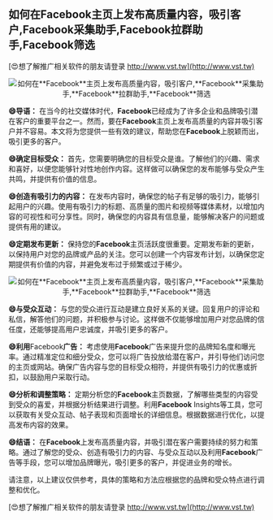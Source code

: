 ## **如何在**Facebook**主页上发布高质量内容，吸引客户,**Facebook**采集助手,**Facebook**拉群助手,**Facebook**筛选**

[😍想了解推广相关软件的朋友请登录 http://www.vst.tw](http://www.vst.tw)

 <center><img src="https://vst.tw/MP4/tuiguang/png/5.png" alt="如何在**Facebook**主页上发布高质量内容，吸引客户,**Facebook**采集助手,**Facebook**拉群助手,**Facebook**筛选"></center>

**😄导语：**
在当今的社交媒体时代，**Facebook**已经成为了许多企业和品牌吸引潜在客户的重要平台之一。然而，要在**Facebook**主页上发布高质量的内容并吸引客户并不容易。本文将为您提供一些有效的建议，帮助您在**Facebook**上脱颖而出，吸引更多的客户。

**😄确定目标受众：**
首先，您需要明确您的目标受众是谁。了解他们的兴趣、需求和喜好，以便您能够针对性地创作内容。这样做可以确保您的发布能够与受众产生共鸣，并提供有价值的信息。

**😄创造有吸引力的内容：**
在发布内容时，确保您的帖子有足够的吸引力，能够引起用户的兴趣。使用有吸引力的标题、高质量的图片和视频等媒体素材，以增加内容的可视性和可分享性。同时，确保您的内容具有信息量，能够解决客户的问题或提供有用的建议。

**😄定期发布更新：**
保持您的**Facebook**主页活跃度很重要。定期发布新的更新，以保持用户对您的品牌或产品的关注。您可以创建一个内容发布计划，以确保您定期提供有价值的内容，并避免发布过于频繁或过于稀少。

 <center><img src="https://vst.tw/MP4/tuiguang/png/6.png" alt="如何在**Facebook**主页上发布高质量内容，吸引客户,**Facebook**采集助手,**Facebook**拉群助手,**Facebook**筛选"></center>

**😄与受众互动：**
与您的受众进行互动是建立良好关系的关键。回复用户的评论和私信，解答他们的问题，并积极参与讨论。这样做不仅能够增加用户对您品牌的信任度，还能够提高用户忠诚度，并吸引更多的客户。

**😄利用**Facebook**广告：**
考虑使用**Facebook**广告来提升您的品牌知名度和曝光率。通过精准定位和细分受众，您可以将广告投放给潜在客户，并引导他们访问您的主页或网站。确保广告内容与您的目标受众相符，并提供有吸引力的优惠或折扣，以鼓励用户采取行动。

**😄分析和调整策略：**
定期分析您的**Facebook**主页数据，了解哪些类型的内容受到受众的喜爱，并根据分析结果进行调整。利用**Facebook** Insights等工具，您可以获取有关受众互动、帖子表现和页面增长的详细信息。根据数据进行优化，以提高发布内容的效果。

**😄结语：**
在**Facebook**上发布高质量内容，并吸引潜在客户需要持续的努力和策略。通过了解您的受众、创造有吸引力的内容、与受众互动以及利用**Facebook**广告等手段，您可以增加品牌曝光，吸引更多的客户，并促进业务的增长。

请注意，以上建议仅供参考，具体的策略和方法应根据您的品牌和受众特点进行调整和优化。

[😍想了解推广相关软件的朋友请登录 http://www.vst.tw](http://www.vst.tw)



